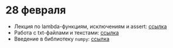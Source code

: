 # 28 февраля

* Лекция по lambda-функциям, исключениям и assert: [ссылка](http://nbviewer.jupyter.org/github/allatambov/py-dat19/blob/master/28-02/lambda-except-assert.ipynb)
* Работа с txt-файлами и текстами: [ссылка](https://nbviewer.jupyter.org/github/allatambov/py-dat19/blob/master/28-02/texts.ipynb)
* Введение в библиотеку `numpy`: [ссылка](https://nbviewer.jupyter.org/github/allatambov/py-dat19/blob/master/28-02/numpy-1.ipynb)
